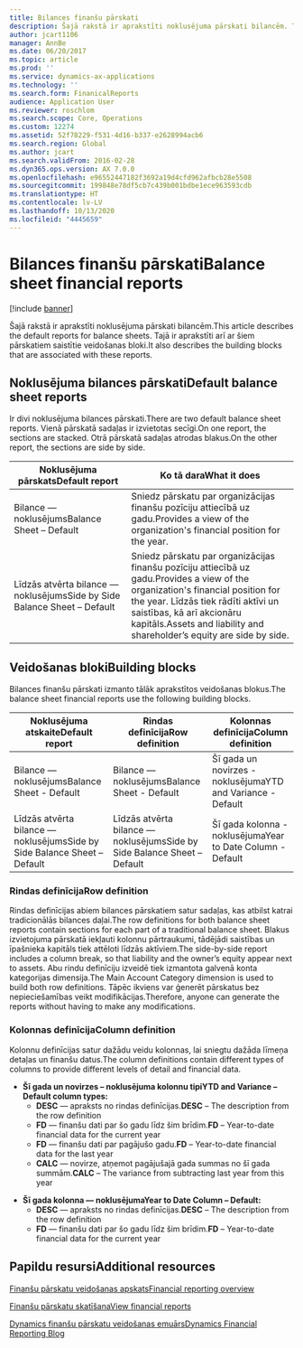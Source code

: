 ```yaml
---
title: Bilances finanšu pārskati
description: Šajā rakstā ir aprakstīti noklusējuma pārskati bilancēm. Tajā ir aprakstīti arī ar šiem pārskatiem saistītie veidošanas bloki.
author: jcart1106
manager: AnnBe
ms.date: 06/20/2017
ms.topic: article
ms.prod: ''
ms.service: dynamics-ax-applications
ms.technology: ''
ms.search.form: FinanicalReports
audience: Application User
ms.reviewer: roschlom
ms.search.scope: Core, Operations
ms.custom: 12274
ms.assetid: 52f78229-f531-4d16-b337-e2628994acb6
ms.search.region: Global
ms.author: jcart
ms.search.validFrom: 2016-02-28
ms.dyn365.ops.version: AX 7.0.0
ms.openlocfilehash: e96552447182f3692a19d4cfd962afbcb28e5508
ms.sourcegitcommit: 199848e78df5cb7c439b001bdbe1ece963593cdb
ms.translationtype: HT
ms.contentlocale: lv-LV
ms.lasthandoff: 10/13/2020
ms.locfileid: "4445659"
---
```

# <a name="balance-sheet-financial-reports"></a><span data-ttu-id="17058-104">Bilances finanšu pārskati</span><span class="sxs-lookup"><span data-stu-id="17058-104">Balance sheet financial reports</span></span>

[!include [banner](../includes/banner.md)]

<span data-ttu-id="17058-105">Šajā rakstā ir aprakstīti noklusējuma pārskati bilancēm.</span><span class="sxs-lookup"><span data-stu-id="17058-105">This article describes the default reports for balance sheets.</span></span> <span data-ttu-id="17058-106">Tajā ir aprakstīti arī ar šiem pārskatiem saistītie veidošanas bloki.</span><span class="sxs-lookup"><span data-stu-id="17058-106">It also describes the building blocks that are associated with these reports.</span></span> 

<a name="default-balance-sheet-reports"></a><span data-ttu-id="17058-107">Noklusējuma bilances pārskati</span><span class="sxs-lookup"><span data-stu-id="17058-107">Default balance sheet reports</span></span>
-----------------------------

<span data-ttu-id="17058-108">Ir divi noklusējuma bilances pārskati.</span><span class="sxs-lookup"><span data-stu-id="17058-108">There are two default balance sheet reports.</span></span> <span data-ttu-id="17058-109">Vienā pārskatā sadaļas ir izvietotas secīgi.</span><span class="sxs-lookup"><span data-stu-id="17058-109">On one report, the sections are stacked.</span></span> <span data-ttu-id="17058-110">Otrā pārskatā sadaļas atrodas blakus.</span><span class="sxs-lookup"><span data-stu-id="17058-110">On the other report, the sections are side by side.</span></span>

| <span data-ttu-id="17058-111">Noklusējuma pārskats</span><span class="sxs-lookup"><span data-stu-id="17058-111">Default report</span></span>                       | <span data-ttu-id="17058-112">Ko tā dara</span><span class="sxs-lookup"><span data-stu-id="17058-112">What it does</span></span>                                                                                                                           |
|--------------------------------------|----------------------------------------------------------------------------------------------------------------------------------------|
| <span data-ttu-id="17058-113">Bilance — noklusējums</span><span class="sxs-lookup"><span data-stu-id="17058-113">Balance Sheet – Default</span></span>              | <span data-ttu-id="17058-114">Sniedz pārskatu par organizācijas finanšu pozīciju attiecībā uz gadu.</span><span class="sxs-lookup"><span data-stu-id="17058-114">Provides a view of the organization's financial position for the year.</span></span>                                                                 |
| <span data-ttu-id="17058-115">Līdzās atvērta bilance — noklusējums</span><span class="sxs-lookup"><span data-stu-id="17058-115">Side by Side Balance Sheet – Default</span></span> | <span data-ttu-id="17058-116">Sniedz pārskatu par organizācijas finanšu pozīciju attiecībā uz gadu.</span><span class="sxs-lookup"><span data-stu-id="17058-116">Provides a view of the organization's financial position for the year.</span></span> <span data-ttu-id="17058-117">Līdzās tiek rādīti aktīvi un saistības, kā arī akcionāru kapitāls.</span><span class="sxs-lookup"><span data-stu-id="17058-117">Assets and liability and shareholder’s equity are side by side.</span></span> |

## <a name="building-blocks"></a><span data-ttu-id="17058-118">Veidošanas bloki</span><span class="sxs-lookup"><span data-stu-id="17058-118">Building blocks</span></span>
<span data-ttu-id="17058-119">Bilances finanšu pārskati izmanto tālāk aprakstītos veidošanas blokus.</span><span class="sxs-lookup"><span data-stu-id="17058-119">The balance sheet financial reports use the following building blocks.</span></span>

| <span data-ttu-id="17058-120">Noklusējuma atskaite</span><span class="sxs-lookup"><span data-stu-id="17058-120">Default report</span></span>                       | <span data-ttu-id="17058-121">Rindas definīcija</span><span class="sxs-lookup"><span data-stu-id="17058-121">Row definition</span></span>                       | <span data-ttu-id="17058-122">Kolonnas definīcija</span><span class="sxs-lookup"><span data-stu-id="17058-122">Column definition</span></span>             |
|--------------------------------------|--------------------------------------|-------------------------------|
| <span data-ttu-id="17058-123">Bilance — noklusējums</span><span class="sxs-lookup"><span data-stu-id="17058-123">Balance Sheet - Default</span></span>              | <span data-ttu-id="17058-124">Bilance — noklusējums</span><span class="sxs-lookup"><span data-stu-id="17058-124">Balance Sheet - Default</span></span>              | <span data-ttu-id="17058-125">Šī gada un novirzes - noklusējuma</span><span class="sxs-lookup"><span data-stu-id="17058-125">YTD and Variance - Default</span></span>    |
| <span data-ttu-id="17058-126">Līdzās atvērta bilance — noklusējums</span><span class="sxs-lookup"><span data-stu-id="17058-126">Side by Side Balance Sheet – Default</span></span> | <span data-ttu-id="17058-127">Līdzās atvērta bilance — noklusējums</span><span class="sxs-lookup"><span data-stu-id="17058-127">Side by Side Balance Sheet – Default</span></span> | <span data-ttu-id="17058-128">Šī gada kolonna - noklusējuma</span><span class="sxs-lookup"><span data-stu-id="17058-128">Year to Date Column - Default</span></span> |

### <a name="row-definition"></a><span data-ttu-id="17058-129">Rindas definīcija</span><span class="sxs-lookup"><span data-stu-id="17058-129">Row definition</span></span>

<span data-ttu-id="17058-130">Rindas definīcijas abiem bilances pārskatiem satur sadaļas, kas atbilst katrai tradicionālās bilances daļai.</span><span class="sxs-lookup"><span data-stu-id="17058-130">The row definitions for both balance sheet reports contain sections for each part of a traditional balance sheet.</span></span> <span data-ttu-id="17058-131">Blakus izvietojuma pārskatā iekļauti kolonnu pārtraukumi, tādējādi saistības un īpašnieka kapitāls tiek attēloti līdzās aktīviem.</span><span class="sxs-lookup"><span data-stu-id="17058-131">The side-by-side report includes a column break, so that liability and the owner’s equity appear next to assets.</span></span> <span data-ttu-id="17058-132">Abu rindu definīciju izveidē tiek izmantota galvenā konta kategorijas dimensija.</span><span class="sxs-lookup"><span data-stu-id="17058-132">The Main Account Category dimension is used to build both row definitions.</span></span> <span data-ttu-id="17058-133">Tāpēc ikviens var ģenerēt pārskatus bez nepieciešamības veikt modifikācijas.</span><span class="sxs-lookup"><span data-stu-id="17058-133">Therefore, anyone can generate the reports without having to make any modifications.</span></span>

### <a name="column-definition"></a><span data-ttu-id="17058-134">Kolonnas definīcija</span><span class="sxs-lookup"><span data-stu-id="17058-134">Column definition</span></span>

<span data-ttu-id="17058-135">Kolonnu definīcijas satur dažādu veidu kolonnas, lai sniegtu dažāda līmeņa detaļas un finanšu datus.</span><span class="sxs-lookup"><span data-stu-id="17058-135">The column definitions contain different types of columns to provide different levels of detail and financial data.</span></span>

-   <span data-ttu-id="17058-136">**Šī gada un novirzes – noklusējuma kolonnu tipi**</span><span class="sxs-lookup"><span data-stu-id="17058-136">**YTD and Variance – Default column types:**</span></span>
    -   <span data-ttu-id="17058-137">**DESC** — apraksts no rindas definīcijas.</span><span class="sxs-lookup"><span data-stu-id="17058-137">**DESC** – The description from the row definition</span></span>
    -   <span data-ttu-id="17058-138">**FD** — finanšu dati par šo gadu līdz šim brīdim.</span><span class="sxs-lookup"><span data-stu-id="17058-138">**FD** – Year-to-date financial data for the current year</span></span>
    -   <span data-ttu-id="17058-139">**FD** — finanšu dati par pagājušo gadu.</span><span class="sxs-lookup"><span data-stu-id="17058-139">**FD** – Year-to-date financial data for the last year</span></span>
    -   <span data-ttu-id="17058-140">**CALC** — novirze, atņemot pagājušajā gada summas no šī gada summām.</span><span class="sxs-lookup"><span data-stu-id="17058-140">**CALC** – The variance from subtracting last year from this year</span></span>

<!-- -->

-   <span data-ttu-id="17058-141">**Šī gada kolonna — noklusējuma**</span><span class="sxs-lookup"><span data-stu-id="17058-141">**Year to Date Column – Default:**</span></span>
    -   <span data-ttu-id="17058-142">**DESC** — apraksts no rindas definīcijas.</span><span class="sxs-lookup"><span data-stu-id="17058-142">**DESC** – The description from the row definition</span></span>
    -   <span data-ttu-id="17058-143">**FD** — finanšu dati par šo gadu līdz šim brīdim.</span><span class="sxs-lookup"><span data-stu-id="17058-143">**FD** – Year-to-date financial data for the current year</span></span>



<a name="additional-resources"></a><span data-ttu-id="17058-144">Papildu resursi</span><span class="sxs-lookup"><span data-stu-id="17058-144">Additional resources</span></span>
--------

[<span data-ttu-id="17058-145">Finanšu pārskatu veidošanas apskats</span><span class="sxs-lookup"><span data-stu-id="17058-145">Financial reporting overview</span></span>](financial-reporting-getting-started.md)

[<span data-ttu-id="17058-146">Finanšu pārskatu skatīšana</span><span class="sxs-lookup"><span data-stu-id="17058-146">View financial reports</span></span>](view-financial-reports.md)

[<span data-ttu-id="17058-147">Dynamics finanšu pārskatu veidošanas emuārs</span><span class="sxs-lookup"><span data-stu-id="17058-147">Dynamics Financial Reporting Blog</span></span>](https://blogs.msdn.com/b/dynamics_financial_reporting/)



